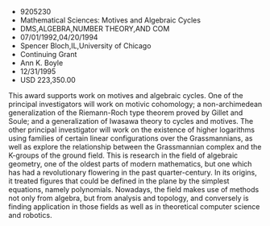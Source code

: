 
* 9205230
* Mathematical Sciences: Motives and Algebraic Cycles
* DMS,ALGEBRA,NUMBER THEORY,AND COM
* 07/01/1992,04/20/1994
* Spencer Bloch,IL,University of Chicago
* Continuing Grant
* Ann K. Boyle
* 12/31/1995
* USD 223,350.00

This award supports work on motives and algebraic cycles. One of the principal
investigators will work on motivic cohomology; a non-archimedean generalization
of the Riemann-Roch type theorem proved by Gillet and Soule; and a
generalization of Iwasawa theory to cycles and motives. The other principal
investigator will work on the existence of higher logarithms using families of
certain linear configurations over the Grassmannians, as well as explore the
relationship between the Grassmannian complex and the K-groups of the ground
field. This is research in the field of algebraic geometry, one of the oldest
parts of modern mathematics, but one which has had a revolutionary flowering in
the past quarter-century. In its origins, it treated figures that could be
defined in the plane by the simplest equations, namely polynomials. Nowadays,
the field makes use of methods not only from algebra, but from analysis and
topology, and conversely is finding application in those fields as well as in
theoretical computer science and robotics.
